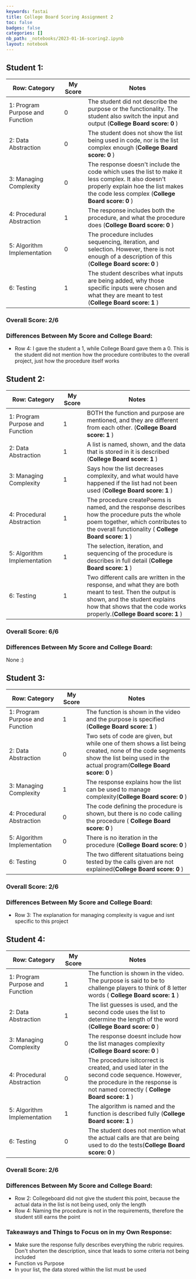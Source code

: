 ```yaml
---
keywords: fastai
title: College Board Scoring Assignment 2
toc: false
badges: false
categories: []
nb_path: _notebooks/2023-01-16-scoring2.ipynb
layout: notebook
---
```


<!--
#################################################
### THIS FILE WAS AUTOGENERATED! DO NOT EDIT! ###
#################################################
# file to edit: _notebooks/2023-01-16-scoring2.ipynb
-->

<div class="container" id="notebook-container">
        
<div class="cell border-box-sizing text_cell rendered"><div class="inner_cell">
<div class="text_cell_render border-box-sizing rendered_html">
<h2 id="Student-1:">Student 1:<a class="anchor-link" href="#Student-1:"> </a></h2><table>
<thead><tr>
<th>Row: Category</th>
<th>My Score</th>
<th>Notes</th>
</tr>
</thead>
<tbody>
<tr>
<td>1: Program Purpose and Function</td>
<td>0</td>
<td>The student did not describe the purpose or the functionality. The student also switch the input and output (<strong>College Board score: 0 </strong>)</td>
</tr>
<tr>
<td>2: Data Abstraction</td>
<td>0</td>
<td>The student does not show the list being used in code, nor is the list complex enough (<strong>College Board score: 0 </strong>)</td>
</tr>
<tr>
<td>3: Managing Complexity</td>
<td>0</td>
<td>The response doesn't include the code which uses the list to make it less complex. It also doesn't properly explain hoe the list makes the code less complex (<strong>College Board score: 0 </strong>)</td>
</tr>
<tr>
<td>4: Procedural Abstraction</td>
<td>1</td>
<td>The response includes both the procedure, and what the procedure does (<strong>College Board score: 0 </strong>)</td>
</tr>
<tr>
<td>5: Algorithm Implementation</td>
<td>0</td>
<td>The procedure includes sequencing, iteration, and selection. However, there is not enough of a description of this (<strong>College Board score: 0 </strong>)</td>
</tr>
<tr>
<td>6: Testing</td>
<td>1</td>
<td>The student describes what inputs are being added, why those specific inputs were chosen and what they are meant to test (<strong>College Board score: 1 </strong>)</td>
</tr>
</tbody>
</table>
<h3 id="Overall-Score:-2/6">Overall Score: 2/6<a class="anchor-link" href="#Overall-Score:-2/6"> </a></h3><h3 id="Differences-Between-My-Score-and-College-Board:">Differences Between My Score and College Board:<a class="anchor-link" href="#Differences-Between-My-Score-and-College-Board:"> </a></h3><ul>
<li>Row 4: I gave the student a 1, while College Board gave them a 0. This is the student did not mention how the procedure contributes to the overall project, just how the procedure itself works</li>
</ul>

</div>
</div>
</div>
<div class="cell border-box-sizing text_cell rendered"><div class="inner_cell">
<div class="text_cell_render border-box-sizing rendered_html">
<h2 id="Student-2:">Student 2:<a class="anchor-link" href="#Student-2:"> </a></h2><table>
<thead><tr>
<th>Row: Category</th>
<th>My Score</th>
<th>Notes</th>
</tr>
</thead>
<tbody>
<tr>
<td>1: Program Purpose and Function</td>
<td>1</td>
<td>BOTH the function and purpose are mentioned, and they are different from each other. (<strong>College Board score: 1 </strong>)</td>
</tr>
<tr>
<td>2: Data Abstraction</td>
<td>1</td>
<td>A list is named, shown, and the data that is stored in it is described  (<strong>College Board score: 1 </strong>)</td>
</tr>
<tr>
<td>3: Managing Complexity</td>
<td>1</td>
<td>Says how the list decreases complexity, and what would have happened if the list had not been used (<strong>College Board score: 1 </strong>)</td>
</tr>
<tr>
<td>4: Procedural Abstraction</td>
<td>1</td>
<td>The procedure createPoems is named, and the response describes how the procedure puts the whole poem together, which contributes to the overall functionality (<strong> College Board score: 1 </strong>)</td>
</tr>
<tr>
<td>5: Algorithm Implementation</td>
<td>1</td>
<td>The selection, iteration, and sequencing of the procedure is describes in full detail (<strong>College Board score: 1 </strong>)</td>
</tr>
<tr>
<td>6: Testing</td>
<td>1</td>
<td>Two different calls are written in the response, and what they are both meant to test. Then the output is shown, and the student explains how that shows that the code works properly.(<strong>College Board score: 1 </strong>)</td>
</tr>
</tbody>
</table>
<h3 id="Overall-Score:-6/6">Overall Score: 6/6<a class="anchor-link" href="#Overall-Score:-6/6"> </a></h3><h3 id="Differences-Between-My-Score-and-College-Board:">Differences Between My Score and College Board:<a class="anchor-link" href="#Differences-Between-My-Score-and-College-Board:"> </a></h3><p>None :)</p>

</div>
</div>
</div>
<div class="cell border-box-sizing text_cell rendered"><div class="inner_cell">
<div class="text_cell_render border-box-sizing rendered_html">
<h2 id="Student-3:">Student 3:<a class="anchor-link" href="#Student-3:"> </a></h2><table>
<thead><tr>
<th>Row: Category</th>
<th>My Score</th>
<th>Notes</th>
</tr>
</thead>
<tbody>
<tr>
<td>1: Program Purpose and Function</td>
<td>1</td>
<td>The function is shown in the video and the purpose is specified (<strong>College Board score: 1 </strong>)</td>
</tr>
<tr>
<td>2: Data Abstraction</td>
<td>0</td>
<td>Two sets of code are given, but while one of them shows a list being created, none of the code segments show the list being used in the actual program(<strong>College Board score: 0 </strong>)</td>
</tr>
<tr>
<td>3: Managing Complexity</td>
<td>1</td>
<td>The response explains how the list can be used to manage complexity(<strong>College Board score: 0 </strong>)</td>
</tr>
<tr>
<td>4: Procedural Abstraction</td>
<td>0</td>
<td>The code defining the procedure is shown, but there is no code calling the procedure  (<strong> College Board score: 0 </strong>)</td>
</tr>
<tr>
<td>5: Algorithm Implementation</td>
<td>0</td>
<td>There is no iteration in the procedure (<strong>College Board score: 0 </strong>)</td>
</tr>
<tr>
<td>6: Testing</td>
<td>0</td>
<td>The two different sitatuations being tested by the calls given are not explained(<strong>College Board score: 0 </strong>)</td>
</tr>
</tbody>
</table>
<h3 id="Overall-Score:-2/6">Overall Score: 2/6<a class="anchor-link" href="#Overall-Score:-2/6"> </a></h3><h3 id="Differences-Between-My-Score-and-College-Board:">Differences Between My Score and College Board:<a class="anchor-link" href="#Differences-Between-My-Score-and-College-Board:"> </a></h3><ul>
<li>Row 3: The explanation for managing complexity is vague and isnt specific to this project</li>
</ul>

</div>
</div>
</div>
<div class="cell border-box-sizing text_cell rendered"><div class="inner_cell">
<div class="text_cell_render border-box-sizing rendered_html">
<h2 id="Student-4:">Student 4:<a class="anchor-link" href="#Student-4:"> </a></h2><table>
<thead><tr>
<th>Row: Category</th>
<th>My Score</th>
<th>Notes</th>
</tr>
</thead>
<tbody>
<tr>
<td>1: Program Purpose and Function</td>
<td>1</td>
<td>The function is shown in the video. The purpose is said to be to challenge players to think of 8 letter words (<strong> College Board score: 1 </strong>)</td>
</tr>
<tr>
<td>2: Data Abstraction</td>
<td>1</td>
<td>The list guesses is used, and the second code uses the list to determine the length of the word (<strong>College Board score: 0 </strong>)</td>
</tr>
<tr>
<td>3: Managing Complexity</td>
<td>0</td>
<td>The response doesnt include how the list manages complexity (<strong>College Board score: 0 </strong>)</td>
</tr>
<tr>
<td>4: Procedural Abstraction</td>
<td>0</td>
<td>The procedure isitcorrect is created, and used later in the second code sequence. However, the procedure in the response is not named correctly (<strong> College Board score: 1 </strong>)</td>
</tr>
<tr>
<td>5: Algorithm Implementation</td>
<td>1</td>
<td>The algorithm is named and the function is described fully (<strong>College Board score: 1 </strong>)</td>
</tr>
<tr>
<td>6: Testing</td>
<td>0</td>
<td>The student does not mention what the actual calls are that are being used to do the tests(<strong>College Board score: 0 </strong>)</td>
</tr>
</tbody>
</table>
<h3 id="Overall-Score:-2/6">Overall Score: 2/6<a class="anchor-link" href="#Overall-Score:-2/6"> </a></h3><h3 id="Differences-Between-My-Score-and-College-Board:">Differences Between My Score and College Board:<a class="anchor-link" href="#Differences-Between-My-Score-and-College-Board:"> </a></h3><ul>
<li>Row 2: Collegeboard did not give the student this point, because the actual data in the list is not being used, only the length</li>
<li>Row 4: Naming the procedure is not in the requirements, therefore the student still earns the point</li>
</ul>

</div>
</div>
</div>
<div class="cell border-box-sizing text_cell rendered"><div class="inner_cell">
<div class="text_cell_render border-box-sizing rendered_html">
<h3 id="Takeaways-and-Things-to-Focus-on-in-my-Own-Response:">Takeaways and Things to Focus on in my Own Response:<a class="anchor-link" href="#Takeaways-and-Things-to-Focus-on-in-my-Own-Response:"> </a></h3><ul>
<li>Make sure the response fully describes everything the rubric requires. Don't shorten the description, since that leads to some criteria not being included </li>
<li>Function vs Purpose</li>
<li>In your list, the data stored within the list must be used</li>
</ul>

</div>
</div>
</div>
</div>
 

